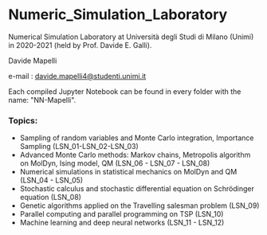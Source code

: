 # Numeric_Simulation_Laboratory
Numerical Simulation Laboratory at Università degli Studi di Milano (Unimi) in 2020-2021 (held by  Prof. Davide E. Galli). 

Davide Mapelli

e-mail : davide.mapelli4@studenti.unimi.it

Each compiled Jupyter Notebook can be found in every folder with the name: "NN-Mapelli". 
### Topics:
 - Sampling of random variables and Monte Carlo integration, Importance Sampling (LSN_01-LSN_02-LSN_03)
 - Advanced Monte Carlo methods: Markov chains, Metropolis algorithm on MolDyn, Ising model, QM (LSN_06 - LSN_07 - LSN_08)
 - Numerical simulations in statistical mechanics on MolDyn and QM (LSN_04 - LSN_05)
 - Stochastic calculus and stochastic differential equation on Schrödinger equation (LSN_08) 
 - Genetic algorithms applied on the Travelling salesman problem (LSN_09)
 - Parallel computing and parallel programming on TSP (LSN_10) 
 - Machine learning and deep neural networks (LSN_11 - LSN_12)

